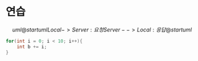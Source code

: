 # 연습

$$uml
@startuml
Local -> Server: 요청
Server --> Local: 응답
@startuml
$$

```java
for(int i = 0; i < 10; i++){
    int b += i;
}
```